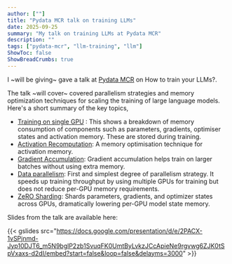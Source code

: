 ```yaml
---
author: [""]
title: "Pydata MCR talk on training LLMs"
date: 2025-09-25
summary: "My talk on training LLMs at Pydata MCR"
description: ""
tags: ["pydata-mcr", "llm-training", "llm"]
ShowToc: false
ShowBreadCrumbs: true
---
```


I ~will be giving~ gave a talk at [Pydata MCR](https://www.linkedin.com/company/pydatamcr/) on How to train your LLMs?.

The talk ~will cover~ covered parallelism strategies and memory optimization techniques for scaling the training of large language models. Here's a short summary of the key topics,

* [Training on single GPU](https://dudeperf3ct.github.io/posts/ultrascale_one_gpu/) : This shows a breakdown of memory consumption of components such as parameters, gradients, optimiser states and activation memory. These are stored during training.
* [Activation Recomputation](https://dudeperf3ct.github.io/posts/ultrascale_one_gpu/#activation-recomputation): A memory optimisation technique for activation memory.
* [Gradient Accumulation](https://dudeperf3ct.github.io/posts/ultrascale_one_gpu/#gradient-accumulation): Gradient accumulation helps train on larger batches without using extra memory.
* [Data parallelism](https://dudeperf3ct.github.io/posts/ultrascale_data_parallelism/): First and simplest degree of parallelism strategy. It speeds up training throughput by using multiple GPUs for training but does not reduce per-GPU memory requirements.
* [ZeRO Sharding](https://dudeperf3ct.github.io/posts/ultrascale_zero_deepspeed/): Shards parameters, gradients, and optimizer states across GPUs, dramatically lowering per-GPU model state memory.

Slides from the talk are available here:

{{< gslides src="https://docs.google.com/presentation/d/e/2PACX-1vSPjnmd-Jyp10DJT6_m5N9bglP2zb1SvuqFK0UmtByLvkzJCcApieNe9rgvwg6ZJK0tSpVxaxs-d2dI/embed?start=false&loop=false&delayms=3000" >}}

